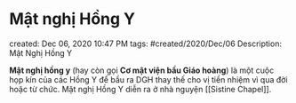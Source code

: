 # Mật nghị Hồng Y

created: Dec 06, 2020 10:47 PM
tags: #created/2020/Dec/06
Description: Mật Nghị Hồng Y

**Mật nghị hồng y** (hay còn gọi **Cơ mật viện bầu Giáo hoàng**) là một cuộc họp kín của các Hồng Y để bầu ra DGH thay thế cho vị tiền nhiệm vì qua đời hoặc từ chức. Mật nghị Hồng Y diễn ra ở nhà nguyện [[Sistine Chapel]].